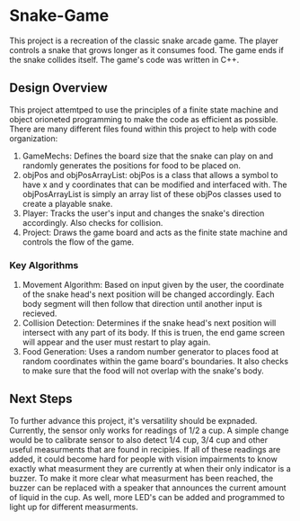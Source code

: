 # Snake-Game

This project is a recreation of the classic snake arcade game. The player controls a snake that grows longer as it consumes food. The game ends if the snake collides itself. The game's code was written in C++.

## Design Overview
This project attemtped to use the principles of a finite state machine and object orioneted programming to make the code as efficient as possible. There are many different files found within this project to help with code organization:

1) GameMechs: Defines the board size that the snake can play on and randomly generates the positions for food to be placed on.
2) objPos and objPosArrayList: objPos is a class that allows a symbol to have x and y coordinates that can be modified and interfaced with. The objPosArrayList is simply an array list of these objPos classes used to create a playable snake.
3) Player: Tracks the user's input and changes the snake's direction accordingly. Also checks for collision.
4) Project: Draws the game board and acts as the finite state machine and controls the flow of the game.

### Key Algorithms
1) Movement Algorithm: Based on input given by the user, the coordinate of the snake head's next position will be changed accordingly. Each body segment will then follow that direction until another input is recieved.
2) Collision Detection: Determines if the snake head's next position will intersect with any part of its body. If this is truen, the end game screen will appear and the user must restart to play again.
3) Food Generation: Uses a random number generator to places food at random coordinates within the game board's boundaries. It also checks to make sure that the food will not overlap with the snake's body.

## Next Steps
To further advance this project, it's versatility should be expnaded. Currently, the sensor only works for readings of 1/2 a cup. A simple change would be to calibrate sensor to also detect 1/4 cup, 3/4 cup and other useful measurments that are found in recipies. If all of these readings are added, it could become hard for people with vision impairments to know exactly what measurment they are currently at when their only indicator is a buzzer. To make it more clear what measurment has been reached, the buzzer can be replaced with a speaker that announces the current amount of liquid in the cup. As well, more LED's can be added and programmed to light up for different measurments.
